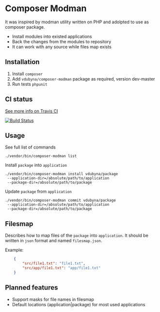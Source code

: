 Composer Modman
===============

It was inspired by modman utility written on PHP and adolpted to use as composer package.

 * Install modules into existed applications
 * Back the changes from the modules to repository
 * It can work with any source while files map exists

Installation
------------

 1. Install `composer` 
 2. Add `vdubyna/composer-modman` package as required, version dev-master
 3. Run tests `phpunit`

CI status
---------

[See more info on Travis CI](https://travis-ci.org/vdubyna/composer-modman)

[![Build Status](https://travis-ci.org/vdubyna/composer-modman.png?branch=master)](undefined)

Usage
-----

See full list of commands

    ./vendor/bin/composer-modman list

Install `package` into `application`

    ./vendor/bin/composer-modman install vdubyna/package
     --application-dir=/absolute/path/to/application
     --package-dir=/absolute/path/to/package

Update `package` from `application`

    ./vendor/bin/composer-modman commit vdubyna/package
     --application-dir=/absolute/path/to/application
     --package-dir=/absolute/path/to/package

Filesmap
--------

Describes how to map files of the `package` into `application`. It should be written in `json` format
and named `filesmap.json`.

Example:

```json
    {
        "src/file1.txt": "file1.txt",
        "src/app/file1.txt": "app/file1.txt"
    }
```


Planned features
----------------

 * Support masks for file names in filesmap
 * Default locations (application|package) for most used applications